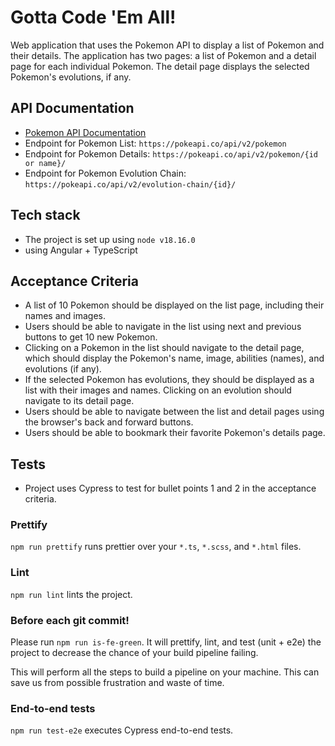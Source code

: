 # Gotta Code 'Em All!

Web application that uses the Pokemon API to display a list of Pokemon and their details. 
The application has two pages: a list of Pokemon and a detail page for each individual Pokemon. 
The detail page displays the selected Pokemon's evolutions, if any.

## API Documentation

- [Pokemon API Documentation](https://pokeapi.co/docs/v2)
- Endpoint for Pokemon List: `https://pokeapi.co/api/v2/pokemon`
- Endpoint for Pokemon Details: `https://pokeapi.co/api/v2/pokemon/{id or name}/`
- Endpoint for Pokemon Evolution Chain: `https://pokeapi.co/api/v2/evolution-chain/{id}/`

## Tech stack

- The project is set up using `node v18.16.0`
- using Angular + TypeScript

## Acceptance Criteria

- A list of 10 Pokemon should be displayed on the list page, including their names and images.
- Users should be able to navigate in the list using next and previous buttons to get 10 new Pokemon.
- Clicking on a Pokemon in the list should navigate to the detail page, which should display the Pokemon's name, image, abilities (names), and evolutions (if any).
- If the selected Pokemon has evolutions, they should be displayed as a list with their images and names. Clicking on an evolution should navigate to its detail page.
- Users should be able to navigate between the list and detail pages using the browser's back and forward buttons.
- Users should be able to bookmark their favorite Pokemon's details page.

## Tests

- Project uses Cypress to test for bullet points 1 and 2 in the acceptance criteria.

### Prettify
`npm run prettify` runs prettier over your `*.ts`, `*.scss`, and `*.html` files.

### Lint
`npm run lint` lints the project.

### Before each git commit!
Please run `npm run is-fe-green`. It will prettify, lint, and test (unit + e2e) the project to decrease the chance of your build pipeline failing.

This will perform all the steps to build a pipeline on your machine.
This can save us from possible frustration and waste of time.

### End-to-end tests
`npm run test-e2e` executes Cypress end-to-end tests.